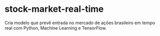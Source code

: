 # stock-market-real-time
Cria modelo que prevê entrada no mercado de ações brasileiro em tempo real com Python, Machine Learning e TensorFlow.
